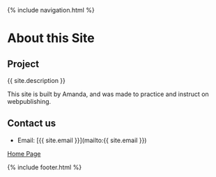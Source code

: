 {% include navigation.html %}

# About this Site
 
## Project
{{ site.description }}

This site is built by Amanda, and was made to practice and instruct on webpublishing.

## Contact us

- Email: [{{ site.email }}](mailto:{{ site.email }})

[Home Page](index.md)

{% include footer.html %}
